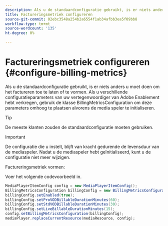 ```yaml
---
description: Als u de standaardconfiguratie gebruikt, is er niets anders u moet doen om het factureren toe te laten of te vormen. Als u verschillende configuratieparameters van uw vertegenwoordiger van Adobe Enablement hebt verkregen, gebruik de klasse BillingMetricsConfiguration om deze parameters omhoog te plaatsen alvorens de media speler te initialiseren.
title: Factureringsmetriek configureren
source-git-commit: 02ebc3548a254b2a6554f1ab34afbb3ea5f09bb8
workflow-type: tm+mt
source-wordcount: '135'
ht-degree: 0%

---
```


# Factureringsmetriek configureren {#configure-billing-metrics}

Als u de standaardconfiguratie gebruikt, is er niets anders u moet doen om het factureren toe te laten of te vormen. Als u verschillende configuratieparameters van uw vertegenwoordiger van Adobe Enablement hebt verkregen, gebruik de klasse BillingMetricsConfiguration om deze parameters omhoog te plaatsen alvorens de media speler te initialiseren.

>[!TIP]
>
>De meeste klanten zouden de standaardconfiguratie moeten gebruiken.

>[!IMPORTANT]
>
>De configuratie die u instelt, blijft van kracht gedurende de levensduur van de mediaspeler. Nadat u de mediaspeler hebt geïnitialiseerd, kunt u de configuratie niet meer wijzigen.

Factureringsmetriek vormen:

Voer het volgende codevoorbeeld in.

```java
MediaPlayerItemConfig config = new MediaPlayerItemConfig(); 
BillingMetricsConfiguration billingConfig = new BillingMetricsConfiguration(); 
billingConfig.setEnabled(true); 
billingConfig.setProVODBillableDurationMinutes(60); 
billingConfig.setStdVODBillableDurationMinutes(30); 
billingConfig.setLiveBillableDurationMinutes(15); 
config.setBillingMetricsConfiguration(billingConfig); 
mediaPlayer.replaceCurrentResource(mediaResource, config);
```

